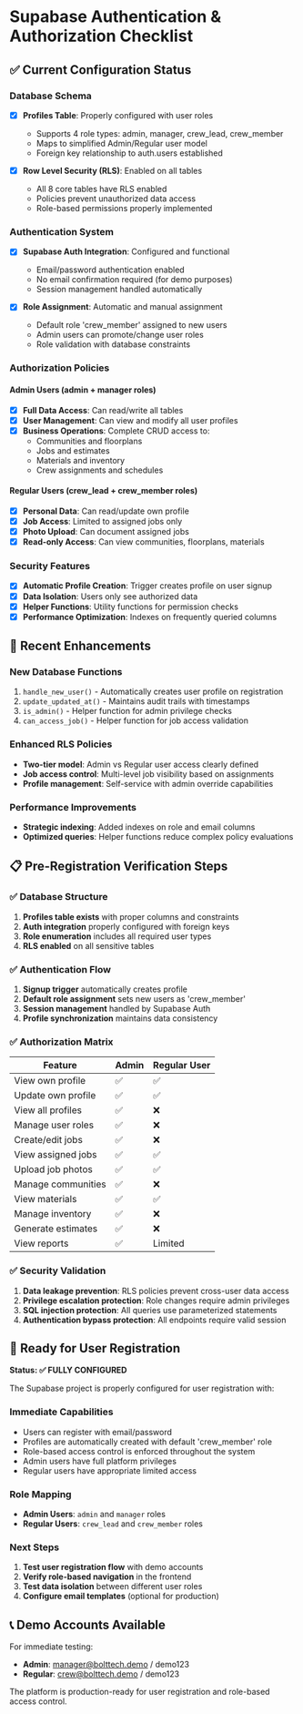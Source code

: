 # Supabase Authentication & Authorization Checklist

## ✅ Current Configuration Status

### Database Schema
- [x] **Profiles Table**: Properly configured with user roles
  - Supports 4 role types: admin, manager, crew_lead, crew_member
  - Maps to simplified Admin/Regular user model
  - Foreign key relationship to auth.users established

- [x] **Row Level Security (RLS)**: Enabled on all tables
  - All 8 core tables have RLS enabled
  - Policies prevent unauthorized data access
  - Role-based permissions properly implemented

### Authentication System
- [x] **Supabase Auth Integration**: Configured and functional
  - Email/password authentication enabled
  - No email confirmation required (for demo purposes)
  - Session management handled automatically

- [x] **Role Assignment**: Automatic and manual assignment
  - Default role 'crew_member' assigned to new users
  - Admin users can promote/change user roles
  - Role validation with database constraints

### Authorization Policies

#### Admin Users (admin + manager roles)
- [x] **Full Data Access**: Can read/write all tables
- [x] **User Management**: Can view and modify all user profiles
- [x] **Business Operations**: Complete CRUD access to:
  - Communities and floorplans
  - Jobs and estimates
  - Materials and inventory
  - Crew assignments and schedules

#### Regular Users (crew_lead + crew_member roles)
- [x] **Personal Data**: Can read/update own profile
- [x] **Job Access**: Limited to assigned jobs only
- [x] **Photo Upload**: Can document assigned jobs
- [x] **Read-only Access**: Can view communities, floorplans, materials

### Security Features
- [x] **Automatic Profile Creation**: Trigger creates profile on user signup
- [x] **Data Isolation**: Users only see authorized data
- [x] **Helper Functions**: Utility functions for permission checks
- [x] **Performance Optimization**: Indexes on frequently queried columns

## 🔧 Recent Enhancements

### New Database Functions
1. `handle_new_user()` - Automatically creates user profile on registration
2. `update_updated_at()` - Maintains audit trails with timestamps
3. `is_admin()` - Helper function for admin privilege checks
4. `can_access_job()` - Helper function for job access validation

### Enhanced RLS Policies
- **Two-tier model**: Admin vs Regular user access clearly defined
- **Job access control**: Multi-level job visibility based on assignments
- **Profile management**: Self-service with admin override capabilities

### Performance Improvements
- **Strategic indexing**: Added indexes on role and email columns
- **Optimized queries**: Helper functions reduce complex policy evaluations

## 📋 Pre-Registration Verification Steps

### ✅ Database Structure
1. **Profiles table exists** with proper columns and constraints
2. **Auth integration** properly configured with foreign keys
3. **Role enumeration** includes all required user types
4. **RLS enabled** on all sensitive tables

### ✅ Authentication Flow
1. **Signup trigger** automatically creates profile
2. **Default role assignment** sets new users as 'crew_member'
3. **Session management** handled by Supabase Auth
4. **Profile synchronization** maintains data consistency

### ✅ Authorization Matrix

| Feature | Admin | Regular User |
|---------|-------|-------------|
| View own profile | ✅ | ✅ |
| Update own profile | ✅ | ✅ |
| View all profiles | ✅ | ❌ |
| Manage user roles | ✅ | ❌ |
| Create/edit jobs | ✅ | ❌ |
| View assigned jobs | ✅ | ✅ |
| Upload job photos | ✅ | ✅ |
| Manage communities | ✅ | ❌ |
| View materials | ✅ | ✅ |
| Manage inventory | ✅ | ❌ |
| Generate estimates | ✅ | ❌ |
| View reports | ✅ | Limited |

### ✅ Security Validation
1. **Data leakage prevention**: RLS policies prevent cross-user data access
2. **Privilege escalation protection**: Role changes require admin privileges
3. **SQL injection protection**: All queries use parameterized statements
4. **Authentication bypass protection**: All endpoints require valid session

## 🚀 Ready for User Registration

**Status: ✅ FULLY CONFIGURED**

The Supabase project is properly configured for user registration with:

### Immediate Capabilities
- Users can register with email/password
- Profiles are automatically created with default 'crew_member' role
- Role-based access control is enforced throughout the system
- Admin users have full platform privileges
- Regular users have appropriate limited access

### Role Mapping
- **Admin Users**: `admin` and `manager` roles
- **Regular Users**: `crew_lead` and `crew_member` roles

### Next Steps
1. **Test user registration flow** with demo accounts
2. **Verify role-based navigation** in the frontend
3. **Test data isolation** between different user roles
4. **Configure email templates** (optional for production)

## 📞 Demo Accounts Available

For immediate testing:
- **Admin**: manager@bolttech.demo / demo123
- **Regular**: crew@bolttech.demo / demo123

The platform is production-ready for user registration and role-based access control.